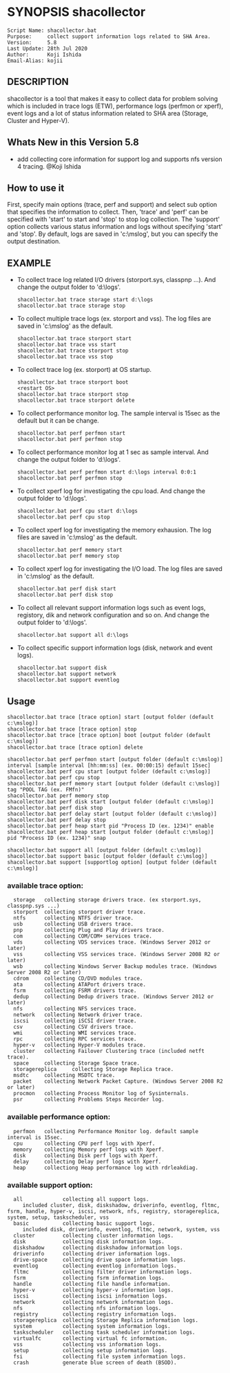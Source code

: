# SYNOPSIS shacollector
    Script Name: shacollector.bat
    Purpose:     collect support information logs related to SHA Area. 
    Version:     5.8
    Last Update: 28th Jul 2020
    Author:      Koji Ishida
    Email-Alias: kojii

## DESCRIPTION
shacollector is a tool that makes it easy to collect data for problem solving which is included in trace logs (ETW), 
performance logs (perfmon or xperf), event logs and a lot of status information related to SHA area (Storage, Cluster and Hyper-V).

## Whats New in this Version 5.8
  - add collecting core information for support log  and supports nfs version 4 tracing. @Koji Ishida

## How to use it
First, specify main options (trace, perf and support) and select sub option that specifies the information to collect. 
Then, 'trace' and 'perf' can be specified with 'start' to start and 'stop' to stop log collection. 
The 'support' option collects various status information and logs without specifying 'start' and 'stop'. 
By default, logs are saved in 'c:\mslog', but you can specify the output destination.

## EXAMPLE
* To collect trace log related I/O drivers (storport.sys, classpnp ...). 
  And change the output folder to 'd:\logs'.
 
      shacollector.bat trace storage start d:\logs
      shacollector.bat trace storage stop

* To collect multiple trace logs (ex. storport and vss). The log files are saved in 'c:\mslog' as the default.

      shacollector.bat trace storport start
      shacollector.bat trace vss start
      shacollector.bat trace storport stop
      shacollector.bat trace vss stop

* To collect trace log (ex. storport) at OS startup.

      shacollector.bat trace storport boot
      <restart OS>
      shacollector.bat trace storport stop
      shacollector.bat trace storport delete

* To collect performance monitor log. The sample interval is 15sec as the default but it can be change.

      shacollector.bat perf perfmon start
      shacollector.bat perf perfmon stop

* To collect performance monitor log at 1 sec as sample interval. And change the output folder to 'd:\logs'.

      shacollector.bat perf perfmon start d:\logs interval 0:0:1
      shacollector.bat perf perfmon stop

* To collect xperf log for investigating the cpu load. And change the output folder to 'd:\logs'.

      shacollector.bat perf cpu start d:\logs
      shacollector.bat perf cpu stop

* To collect xperf log for investigating the memory exhausion. The log files are saved in 'c:\mslog' as the default.

      shacollector.bat perf memory start
      shacollector.bat perf memory stop

* To collect xperf log for investigating the I/O load. The log files are saved in 'c:\mslog' as the default.

      shacollector.bat perf disk start
      shacollector.bat perf disk stop

* To collect all relevant support information logs such as event logs, registory, dik and network configuration and so on. And change the output folder to 'd:\logs'.

      shacollector.bat support all d:\logs

* To collect specific support information logs (disk, network and event logs). 

      shacollector.bat support disk
      shacollector.bat support network
      shacollector.bat support eventlog

## Usage
    shacollector.bat trace [trace option] start [output folder (default c:\mslog)]
    shacollector.bat trace [trace option] stop
    shacollector.bat trace [trace option] boot [output folder (default c:\mslog)]
    shacollector.bat trace [trace option] delete
    
    shacollector.bat perf perfmon start [output folder (default c:\mslog)] interval [sample interval [hh:mm:ss] (ex. 00:00:15) default 15sec]
    shacollector.bat perf cpu start [output folder (default c:\mslog)]
    shacollector.bat perf cpu stop
    shacollector.bat perf memory start [output folder (default c:\mslog)] tag "POOL TAG (ex. FMfn)"
    shacollector.bat perf memory stop
    shacollector.bat perf disk start [output folder (default c:\mslog)]
    shacollector.bat perf disk stop
    shacollector.bat perf delay start [output folder (default c:\mslog)]
    shacollector.bat perf delay stop
    shacollector.bat perf heap start pid "Process ID (ex. 1234)" enable
    shacollector.bat perf heap start [output folder (default c:\mslog)] pid "Process ID (ex. 1234)" snap
    
    shacollector.bat support all [output folder (default c:\mslog)]
    shacollector.bat support basic [output folder (default c:\mslog)]
    shacollector.bat support [supportlog option] [output folder (default c:\mslog)]

### available trace option:
      storage   collecting storage drivers trace. (ex storport.sys, classpnp.sys ...)
      storport  collecting storport driver trace.
      ntfs      collecting NTFS driver trace.
      usb       collecting USB drivers trace.
      pnp       collecting Plug and Play drivers trace.
      com       collecting COM/COM+ services trace.
      vds       collecting VDS services trace. (Windows Server 2012 or later)
      vss       collecting VSS services trace. (Windows Server 2008 R2 or later)
      wsb       collecting Windows Server Backup modules trace. (Windows Server 2008 R2 or later)
      cdrom     collecting CD/DVD modules trace.
      ata       collecting ATAPort drivers trace.
      fsrm      collecting FSRM drivers trace.
      dedup     collecting Dedup drivers trace. (Windows Server 2012 or later)
      nfs       collecting NFS services trace.
      network   collecting Network driver trace.
      iscsi     collecting iSCSI driver trace.
      csv       collecting CSV drivers trace.
      wmi       collecting WMI services trace.
      rpc       collecting RPC services trace.
      hyper-v   collecting Hyper-V modules trace.
      cluster   collecting Failover Clustering trace (included netft trace).
      space     collecting Storage Space trace.
      storagereplica     collecting Storage Replica trace.
      msdtc     collecting MSDTC trace.
      packet    collecting Network Packet Capture. (Windows Server 2008 R2 or later)
      procmon   collecting Process Monitor log of Sysinternals.
      psr       collecting Problems Steps Recorder log.

### available performance option:
      perfmon   collecting Performance Monitor log. default sample interval is 15sec.
      cpu       collecting CPU perf logs with Xperf.
      memory    collecting Memory perf logs with Xperf.
      disk      collecting Disk perf logs with Xperf.
      delay     collecting Delay perf logs with Xperf.
      heap      collectiong Heap performance log with rdrleakdiag.

### available support option:
      all             collecting all support logs.
         included cluster, disk, diskshadow, driverinfo, eventlog, fltmc, fsrm, handle, hyper-v, iscsi, network, nfs, registry, storagereplica, system, setup, taskscheduler, vss
      basic           collecting basic support logs.
         included disk, driverinfo, eventlog, fltmc, network, system, vss
      cluster         collecting cluster information logs.
      disk            collecting disk information logs.
      diskshadow      collecting diskshadow information logs.
      driverinfo      collecting driver information logs.
      drive-space     collecting drive space information logs.
      eventlog        collecting eventlog information logs.
      fltmc           collecting filter driver information logs.
      fsrm            collecting fsrm information logs.
      handle          collecting file handle information.
      hyper-v         collecting hyper-v information logs.
      iscsi           collecting iscsi information logs.
      network         collecting network information logs.
      nfs             collecting nfs information logs.
      registry        collecting registry information logs.
      storagereplica  collecting Storage Replica information logs.
      system          collecting system information logs.
      taskscheduler   collecting task scheduler information logs.
      virtualfc       collecting virtual fc information.
      vss             collecting vss information logs.
      setup           collecting setup information logs.
      fsi             collecting file system information logs.
      crash           generate blue screen of death (BSOD).